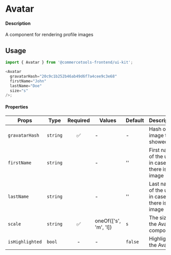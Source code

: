 # Avatar

#### Description

A component for rendering profile images

## Usage

```js
import { Avatar } from '@commercetools-frontend/ui-kit';

<Avatar
  gravatarHash="20c9c1b252b46ab49d6f7a4cee9c3e68"
  firstName="John"
  lastName="Doe"
  size="s"
/>;
```

#### Properties

| Props           | Type     | Required | Values                | Default | Description                                      |
| --------------- | -------- | :------: | --------------------- | ------- | ------------------------------------------------ |
| `gravatarHash`  | `string` |    ✅    | -                     | -       | Hash of the image to be showed                   |
| `firstName`     | `string` |          | -                     | ''      | First name of the user in case there is no image |
| `lastName`      | `string` |          | -                     | ''      | Last name of the user in case there is no image  |
| `scale`         | `string` |    ✅    | oneOf(['s', 'm', 'l]) | `s`     | The size of the Avatar component.                |
| `isHighlighted` | `bool`   |    -     | -                     | `false` | Highlights the Avatar                            |
